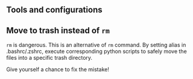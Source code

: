 Tools and configurations
---------------
## Move to trash instead of `rm`
`rm` is dangerous. This is an alternative of `rm` command. By setting alias in .bashrc/.zshrc, execute corresponding python scripts to safely move the files into a specific trash directory.

Give yourself a chance to fix the mistake!



